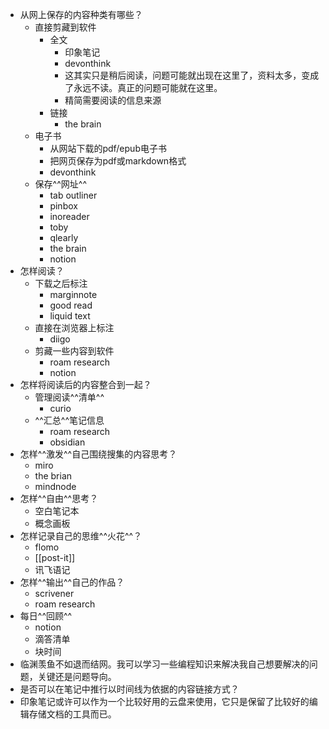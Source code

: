 - 从网上保存的内容种类有哪些？
    - 直接剪藏到软件
        - 全文
            - 印象笔记
            - devonthink
            - 这其实只是稍后阅读，问题可能就出现在这里了，资料太多，变成了永远不读。真正的问题可能就在这里。
            - 精简需要阅读的信息来源
        - 链接
            - the brain
    - 电子书
        - 从网站下载的pdf/epub电子书
        - 把网页保存为pdf或markdown格式
        - devonthink
    - 保存^^网址^^
        - tab outliner
        - pinbox
        - inoreader
        - toby
        - qlearly
        - the brain
        - notion
- 怎样阅读？
    - 下载之后标注
        - marginnote
        - good read
        - liquid text
    - 直接在浏览器上标注
        - diigo
    - 剪藏一些内容到软件
        - roam research
        - notion
- 怎样将阅读后的内容整合到一起？
    - 管理阅读^^清单^^
        - curio
    - ^^汇总^^笔记信息
        - roam research
        - obsidian
- 怎样^^激发^^自己围绕搜集的内容思考？
    - miro
    - the brian
    - mindnode
- 怎样^^自由^^思考？
    - 空白笔记本
    - 概念画板
- 怎样记录自己的思维^^火花^^？
    - flomo
    - [[post-it]]
    - 讯飞语记
- 怎样^^输出^^自己的作品？
    - scrivener
    - roam research
- 每日^^回顾^^
    - notion
    - 滴答清单
    - 块时间
- 临渊羡鱼不如退而结网。我可以学习一些编程知识来解决我自己想要解决的问题，关键还是问题导向。
- 是否可以在笔记中推行以时间线为依据的内容链接方式？
- 印象笔记或许可以作为一个比较好用的云盘来使用，它只是保留了比较好的编辑存储文档的工具而已。
